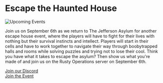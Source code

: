 # Escape the Haunted House

<div class="grid sm:grid-cols-2 gap-4">
  <div>
    <img src="https://articles.rustyoperations.net/images/UpcomingEventBanner.png" alt="Upcoming Events">
  </div>
  <div>
    <p>Join us on September 6th as we return to The Jefferson Asylum for another escape house event, where the players will have to fight for their lives with nothing but their survival instincts and intellect. Players will start in their cells and have to work together to navigate their way through boobytrapped halls and rooms while solving puzzles and trying not to lose their cool. Think you have what it takes to escape the asylum? Then show us what you're made of and join us on the Rusty Operations server on September 6th.</p>
    <a href=https://discord.gg/5VKTm5upwA>Join our Discord</a><br>
    <a href=https://discord.com/events/651455552517570586/1141002321157963777>Join the Event</a>
  </div>
</div>

